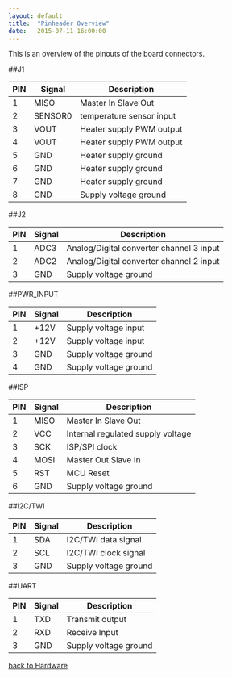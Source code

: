 ```yaml
---
layout: default
title:  "Pinheader Overview"
date:   2015-07-11 16:00:00
---
```


This is an overview of the pinouts of the board connectors.

##J1

|PIN|Signal|Description|
|---|---------|-----------|
| 1 |MISO     | Master In Slave Out|
| 2 |SENSOR0  | temperature sensor input|
| 3 |VOUT     | Heater supply PWM output|
| 4 |VOUT     | Heater supply PWM output|
| 5 |GND      | Heater supply ground|
| 6 |GND      | Heater supply ground|
| 7 |GND      | Heater supply ground|
| 8 |GND      | Supply voltage ground|

##J2

|PIN|Signal|Description|
|---|----|-----------|
| 1 |ADC3| Analog/Digital converter channel 3 input|
| 2 |ADC2| Analog/Digital converter channel 2 input|
| 3 |GND| Supply voltage ground|

##PWR_INPUT

|PIN|Signal|Description|
|---|------|-----------|
| 1 |+12V  | Supply voltage input|
| 2 |+12V  | Supply voltage input|
| 3 |GND   | Supply voltage ground|
| 4 |GND   | Supply voltage ground|

##ISP

|PIN|Signal|Description|
|---|------|-----------|
| 1 |MISO  | Master In Slave Out|
| 2 |VCC   | Internal regulated supply voltage|
| 3 |SCK   | ISP/SPI clock|
| 4 |MOSI  | Master Out Slave In|
| 5 |RST   | MCU Reset|
| 6 |GND   | Supply voltage ground|

##I2C/TWI

|PIN|Signal|Description|
|---|---|-----------|
| 1 |SDA| I2C/TWI data signal|
| 2 |SCL| I2C/TWI clock signal|
| 3 |GND| Supply voltage ground|

##UART

|PIN|Signal|Description|
|---|---|-----------|
| 1 |TXD| Transmit output|
| 2 |RXD| Receive Input|
| 3 |GND| Supply voltage ground|

[back to Hardware](Hardware)
